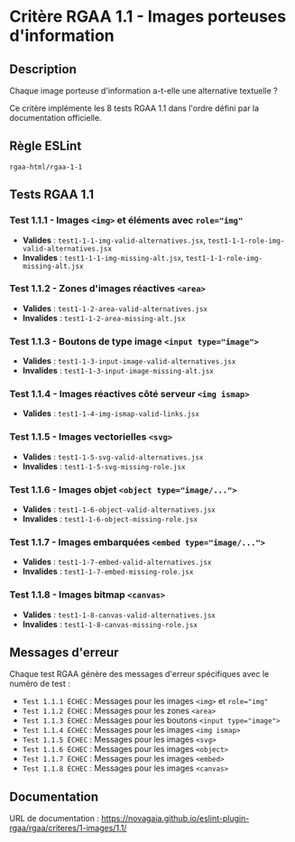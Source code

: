 # Critère RGAA 1.1 - Images porteuses d'information

## Description

Chaque image porteuse d'information a-t-elle une alternative textuelle ?

Ce critère implémente les 8 tests RGAA 1.1 dans l'ordre défini par la documentation officielle.

## Règle ESLint

`rgaa-html/rgaa-1-1`

## Tests RGAA 1.1

### Test 1.1.1 - Images `<img>` et éléments avec `role="img"`
- **Valides** : `test1-1-1-img-valid-alternatives.jsx`, `test1-1-1-role-img-valid-alternatives.jsx`
- **Invalides** : `test1-1-1-img-missing-alt.jsx`, `test1-1-1-role-img-missing-alt.jsx`

### Test 1.1.2 - Zones d'images réactives `<area>`
- **Valides** : `test1-1-2-area-valid-alternatives.jsx`
- **Invalides** : `test1-1-2-area-missing-alt.jsx`

### Test 1.1.3 - Boutons de type image `<input type="image">`
- **Valides** : `test1-1-3-input-image-valid-alternatives.jsx`
- **Invalides** : `test1-1-3-input-image-missing-alt.jsx`

### Test 1.1.4 - Images réactives côté serveur `<img ismap>`
- **Valides** : `test1-1-4-img-ismap-valid-links.jsx`

### Test 1.1.5 - Images vectorielles `<svg>`
- **Valides** : `test1-1-5-svg-valid-alternatives.jsx`
- **Invalides** : `test1-1-5-svg-missing-role.jsx`

### Test 1.1.6 - Images objet `<object type="image/...">`
- **Valides** : `test1-1-6-object-valid-alternatives.jsx`
- **Invalides** : `test1-1-6-object-missing-role.jsx`

### Test 1.1.7 - Images embarquées `<embed type="image/...">`
- **Valides** : `test1-1-7-embed-valid-alternatives.jsx`
- **Invalides** : `test1-1-7-embed-missing-role.jsx`

### Test 1.1.8 - Images bitmap `<canvas>`
- **Valides** : `test1-1-8-canvas-valid-alternatives.jsx`
- **Invalides** : `test1-1-8-canvas-missing-role.jsx`

## Messages d'erreur

Chaque test RGAA génère des messages d'erreur spécifiques avec le numéro de test :

- `Test 1.1.1 ÉCHEC` : Messages pour les images `<img>` et `role="img"`
- `Test 1.1.2 ÉCHEC` : Messages pour les zones `<area>`
- `Test 1.1.3 ÉCHEC` : Messages pour les boutons `<input type="image">`
- `Test 1.1.4 ÉCHEC` : Messages pour les images `<img ismap>`
- `Test 1.1.5 ÉCHEC` : Messages pour les images `<svg>`
- `Test 1.1.6 ÉCHEC` : Messages pour les images `<object>`
- `Test 1.1.7 ÉCHEC` : Messages pour les images `<embed>`
- `Test 1.1.8 ÉCHEC` : Messages pour les images `<canvas>`

## Documentation

URL de documentation : https://novagaia.github.io/eslint-plugin-rgaa/rgaa/criteres/1-images/1.1/

